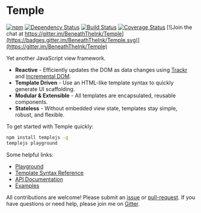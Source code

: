 # Temple

[![npm](https://img.shields.io/npm/v/templejs.svg)](http://ghub.io/templejs) [![Dependency Status](https://david-dm.org/beneaththeink/temple.svg)](https://david-dm.org/beneaththeink/temple) [![Build Status](https://travis-ci.org/BeneathTheInk/Temple.svg?branch=master)](https://travis-ci.org/BeneathTheInk/Temple) [![Coverage Status](https://coveralls.io/repos/github/BeneathTheInk/Temple/badge.svg?branch=master)](https://coveralls.io/github/BeneathTheInk/Temple?branch=master) [![Join the chat at https://gitter.im/BeneathTheInk/Temple](https://badges.gitter.im/BeneathTheInk/Temple.svg)](https://gitter.im/BeneathTheInk/Temple)

Yet another JavaScript view framework.

* __Reactive__ - Efficiently updates the DOM as data changes using [Trackr](http://ghub.io/trackr) and [Incremental DOM](http://ghub.io/incremental-dom).
* __Template Driven__ - Use an HTML-like template syntax to quickly generate UI scaffolding.
* __Modular & Extensible__ - All templates are encapsulated, reusable components.
* __Stateless__ - Without embedded view state, templates stay simple, robust, and flexible.

To get started with Temple quickly:

```sh
npm install templejs -g
templejs playground
```

Some helpful links:

- [Playground](#)
- [Template Syntax Reference](#)
- [API Documentation](#)
- [Examples](#)

All contributions are welcome! Please submit an [issue](https://github.com/BeneathTheInk/Temple/issues/new) or [pull-request](https://github.com/BeneathTheInk/Temple/pulls). If you have questions or need help, please join me on [Gitter](https://gitter.im/BeneathTheInk/Temple).
